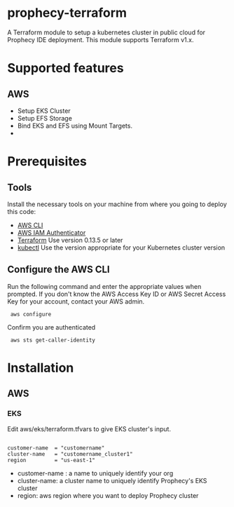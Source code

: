 # prophecy-terraform
A Terraform module to setup a kubernetes cluster in public cloud for Prophecy IDE deployment. This module supports Terraform v1.x.

# Supported features
## AWS
- Setup EKS Cluster
- Setup EFS Storage
- Bind EKS and EFS using Mount Targets.
- 
# Prerequisites
## Tools
Install the necessary tools on your machine from where you going to deploy this code:
- [AWS CLI](https://docs.aws.amazon.com/cli/latest/userguide/cli-chap-install.html)
- [AWS IAM Authenticator](https://docs.aws.amazon.com/eks/latest/userguide/install-aws-iam-authenticator.html)
- [Terraform](https://www.terraform.io/downloads.html?_ga=2.200237742.12622995.1644315917-895589725.1644315917) Use version 0.13.5 or later
- [kubectl](https://kubernetes.io/docs/tasks/tools/install-kubectl/) Use the version appropriate for your Kubernetes cluster version

## Configure the AWS CLI
Run the following command and enter the appropriate values when prompted. If you don't know the AWS Access Key ID or AWS Secret Access Key for your account, contact your AWS admin.

<pre><code> aws configure </code></pre>

Confirm you are authenticated

<pre><code> aws sts get-caller-identity </code></pre>

# Installation
## AWS
### EKS
Edit aws/eks/terraform.tfvars to give EKS cluster's input. 
<pre><code>  
customer-name  = "customername"
cluster-name   = "customername_cluster1"
region         = "us-east-1"
</code></pre>

- customer-name : a name to uniquely identify your org
- cluster-name: a cluster name to uniquely identify Prophecy's EKS cluster
- region: aws region where you want to deploy Prophecy cluster


